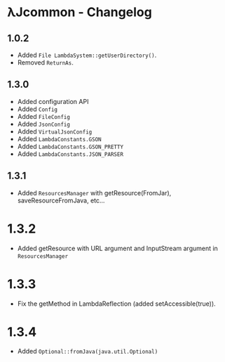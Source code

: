 # λJcommon - Changelog

## 1.0.2

 - Added `File LambdaSystem::getUserDirectory()`.
 - Removed `ReturnAs`.

## 1.3.0

 - Added configuration API
 - Added `Config`
 - Added `FileConfig`
 - Added `JsonConfig`
 - Added `VirtualJsonConfig`
 - Added `LambdaConstants.GSON`
 - Added `LambdaConstants.GSON_PRETTY`
 - Added `LambdaConstants.JSON_PARSER`
 
## 1.3.1

 - Added `ResourcesManager` with getResource(FromJar), saveResourceFromJava, etc...

# 1.3.2

 - Added getResource with URL argument and InputStream argument in `ResourcesManager`

# 1.3.3

 - Fix the getMethod in LambdaReflection (added setAccessible(true)).
 
# 1.3.4

 - Added `Optional::fromJava(java.util.Optional)`